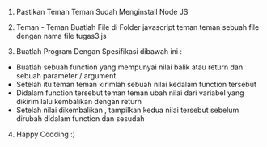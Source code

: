 1. Pastikan Teman Teman Sudah Menginstall Node JS

2. Teman - Teman Buatlah File di Folder javascript teman teman sebuah file dengan nama file tugas3.js

3. Buatlah Program Dengan Spesifikasi dibawah ini :

- Buatlah sebuah function yang mempunyai nilai balik atau return dan sebuah parameter / argument
- Setelah itu teman teman kirimlah sebuah nilai kedalam function tersebut
- Didalam function tersebut teman teman ubah nilai dari variabel yang dikirim lalu kembalikan dengan return
- Setelah nilai dikembalikan , tampilkan kedua nilai tersebut sebelum dirubah didalam function dan sesudah

4. Happy Codding :)
